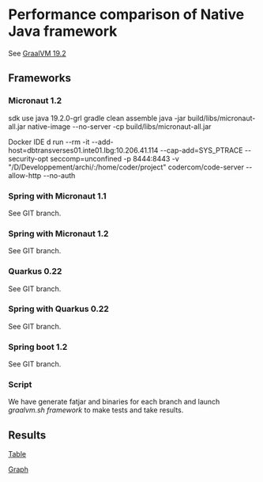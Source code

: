 # Performance comparison of Native Java framework 

See [GraalVM 19.2](https://www.graalvm.org/)

## Frameworks

### Micronaut 1.2

sdk use java 19.2.0-grl
gradle clean assemble
java -jar build/libs/micronaut-all.jar
native-image --no-server -cp build/libs/micronaut-all.jar

Docker  IDE
d run --rm -it --add-host=dbtransverses01.inte01.lbg:10.206.41.114 --cap-add=SYS_PTRACE --security-opt seccomp=unconfined -p 8444:8443 -v "/D/Developpement/archi/:/home/coder/project" codercom/code-server --allow-http --no-auth

### Spring with Micronaut 1.1 
See GIT branch.

### Spring with Micronaut 1.2
See GIT branch.

### Quarkus 0.22
See GIT branch.

### Spring with Quarkus 0.22
See GIT branch.

### Spring boot 1.2
See GIT branch.

### Script

We have generate fatjar and binaries for each branch and launch *graalvm.sh framework* to make tests and take results.

## Results

[Table](https://docs.google.com/spreadsheets/d/e/2PACX-1vTlum2-EkQbcQiR0xuJAatsmiub8ky3MH8ZIjfVT-ZI6Iw2rwisZ9yolP1HPWhLX22afu22EVUUVLOd/pubhtml?gid=2096152561&single=true)

[Graph](https://docs.google.com/spreadsheets/d/e/2PACX-1vTlum2-EkQbcQiR0xuJAatsmiub8ky3MH8ZIjfVT-ZI6Iw2rwisZ9yolP1HPWhLX22afu22EVUUVLOd/pubchart?oid=1667786&format=interactive)